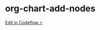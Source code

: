 # org-chart-add-nodes

[Edit in Codeflow ⚡️](https://stackblitz.com/~/github.com/kosirm/org-chart-add-nodes)